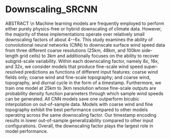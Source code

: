 # Downscaling_SRCNN


ABSTRACT \n
Machine learning models are frequently employed to perform either purely physics-free or hybrid downscaling of climate data. However, the majority of these implementations operate over relatively small downscaling factors of about 4--6x. This study examines the ability of convolutional neural networks (CNN) to downscale surface wind speed data from three different coarse resolutions (25km, 48km, and 100km side-length grid cells) to 3km and additionally focuses on the ability to recover subgrid-scale variability.
Within each downscaling factor, namely 8x, 16x, and 32x, we consider models that produce fine-scale wind speed super-resolved predictions as functions of different input features: coarse wind fields only; coarse wind and fine-scale topography; and coarse wind, topography, and diurnal cycle in the form of a timestamp.
Furthermore, we train one model at 25km to 3km resolution whose fine-scale outputs are probability density function parameters through which sample wind speeds can be generated. All CNN models save one outperform bicubic interpolation on out-of-sample data. Models with coarse wind and fine topography exhibit the best performance compared to other models operating across the same downscaling factor. Our timestamp encoding results in lower out-of-sample generalizability compared to other input configurations. Overall, the downscaling factor plays the largest role in model performance.
